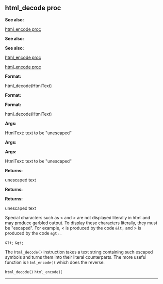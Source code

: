 

 html\_decode proc
-------------------




**See also:** 


[html\_encode proc](#/proc/html_encode) 



**See also:** 

**See also:**

[html\_encode proc](#/proc/html_encode) 

[html\_encode proc](#/proc/html_encode)


**Format:** 


 html\_decode(HtmlText)
 


**Format:** 

**Format:**

 html\_decode(HtmlText)



**Args:** 


 HtmlText: text to be "unescaped"
 


**Args:** 

**Args:**

 HtmlText: text to be "unescaped"



**Returns:** 


 unescaped text
 


**Returns:** 

**Returns:**

 unescaped text


 Special characters such as < and > are not displayed literally in
html and may produce garbled output. To display these characters literally,
they must be "escaped". For example, < is produced by the code
 `&lt;` 
 and > is produced by the code
 `&gt;` 
 .



`&lt;`
`&gt;`

 The
 `html_decode()` 
 instruction takes a text string containing
such escaped symbols and turns them into their literal counterparts. The
more useful function is
 `html_encode()` 
 which does the reverse.



`html_decode()`
`html_encode()`


---



